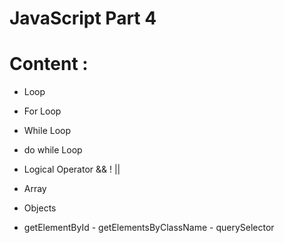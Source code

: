# JavaScript Part 4

# Content :

- Loop

- For Loop

- While Loop

- do while Loop

- Logical Operator && ! ||

- Array

- Objects

<!-- Dom Element Next Lec -->

- getElementById - getElementsByClassName - querySelector

